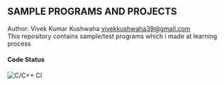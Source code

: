 ## SAMPLE PROGRAMS AND PROJECTS ##
Author: Vivek Kumar Kushwaha <vivekkushwaha39@gmail.com><br/>
This repository contains sample/test programs which i made at learning process
#### Code Status
![C/C++ CI](https://github.com/vivekkushwaha39/wisdomtree/workflows/C/C++%20CI/badge.svg)
